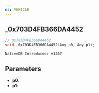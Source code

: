 ```yaml
---
ns: VEHICLE
---
```

## _0x703D4FB366DA4452

```c
// 0x703D4FB366DA4452
void _0x703D4FB366DA4452(Any p0, Any p1);
```

```
NativeDB Introduced: v1207
```

## Parameters
* **p0**:
* **p1**:
